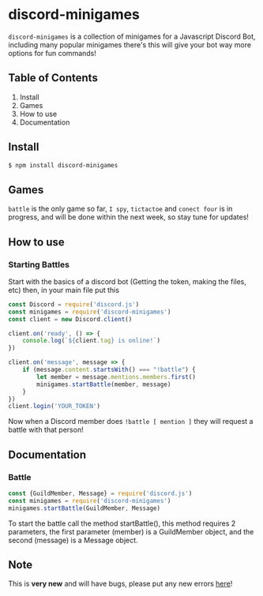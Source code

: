 # discord-minigames
`discord-minigames` is a collection of minigames for a Javascript Discord Bot, including many popular minigames there's this will give your bot way more options for fun commands!
## Table of Contents
1. Install
2. Games
3. How to use
4. Documentation
## Install
```sh
$ npm install discord-minigames
```
## Games
`battle` is the only game so far, `I spy`, `tictactoe` and `conect four` is in progress, and will be done within the next week, so stay tune for updates!
## How to use
### Starting Battles
Start with the basics of a discord bot (Getting the token, making the files, etc) then, in your main file put this
```js
const Discord = require('discord.js')
const minigames = require('discord-minigames')
const client = new Discord.client()

client.on('ready', () => {
    console.log(`${client.tag} is online!`)
})

client.on('message', message => {
    if (message.content.startsWith() === "!battle") {
        let member = message.mentions.members.first()    
        minigames.startBattle(member, message)
    }
})
client.login('YOUR_TOKEN')
```
Now when a Discord member does `!battle [ mention ]` they will request a battle with that person!
## Documentation
### Battle
```js
const {GuildMember, Message} = require('discord.js')
const minigames = require('discord-minigames')
minigames.startBattle(GuildMember, Message)
```
To start the battle call the method startBattle(), this method requires 2 parameters, the first parameter (member) is a GuildMember object, and the second (message) is a Message object.
## Note
This is **very new** and will have bugs, please put any new errors [here](https://github.com/DaRealDorseyBro/discord-minigames/issues)!
